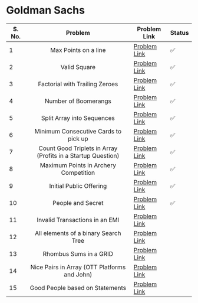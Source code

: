 
# Goldman Sachs

| S. No. | Problem | Problem Link | Status |
| ------ |:-------:| ------------ | ------ |
| 1 | Max Points on a line | [Problem Link](https://leetcode.com/problems/max-points-on-a-line/) |✅  |
| 2 | Valid Square | [Problem Link](https://leetcode.com/problems/valid-square/) | ✅ |
| 3 | Factorial with Trailing Zeroes | [Problem Link](https://leetcode.com/problems/factorial-trailing-zeroes/) |✅  |
| 4 | Number of Boomerangs | [Problem Link](https://leetcode.com/problems/number-of-boomerangs/) | ✅|
| 5 | Split Array into Sequences| [Problem Link](https://leetcode.com/problems/split-array-into-consecutive-subsequences/) | ✅|
| 6 | Minimum Consecutive Cards to pick up | [Problem Link](https://leetcode.com/problems/minimum-consecutive-cards-to-pick-up/) | ✅|
| 7 | Count Good Triplets in Array (Profits in a Startup Question)| [Problem Link](https://leetcode.com/problems/count-good-triplets-in-an-array/) |✅ |
| 8 | Maximum Points in Archery Competition| [Problem Link](https://leetcode.com/problems/maximum-points-in-an-archery-competition/) | ✅ |
| 9 | Initial Public Offering | [Problem Link](https://leetcode.com/problems/ipo/) | ✅ |
| 10 | People and Secret | [Problem Link](https://leetcode.com/problems/number-of-people-aware-of-a-secret/) |  ✅|
| 11 | Invalid Transactions in an EMI | [Problem Link](https://leetcode.com/problems/invalid-transactions/) | |
| 12 | All elements of a binary Search Tree| [Problem Link](https://leetcode.com/problems/all-elements-in-two-binary-search-trees/) | |
| 13 | Rhombus Sums in a GRID | [Problem Link](https://leetcode.com/problems/get-biggest-three-rhombus-sums-in-a-grid/) | |
| 14 | Nice Pairs in Array (OTT Platforms and John)| [Problem Link](https://leetcode.com/problems/count-nice-pairs-in-an-array/) |   |
| 15 | Good People based on Statements| [Problem Link](https://leetcode.com/problems/maximum-good-people-based-on-statements/) |   |
